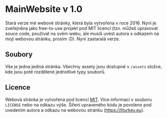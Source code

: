 # MainWebsite v 1.0
Stará verze mé webové stránky, která byla vytvořena v roce 2016. Nyní je zveřejněna jako free-to-use projekt pod MIT licencí (tzn. můžeš upravovat souce code, používat na svém webu, ale musíš uvést autora s odkazem na mojí webovou stránku, prosím :D). Nyní zastaralá verze.

## Soubory
Vše je jedna jediná stránka. Všechny assety jsou dostupné v `/assets` složce, kde jsou poté rozdělené jednotlivé typy souborů.

## Licence
Webová stránka je vytvořena pod licencí [MIT](https://choosealicense.com/licenses/mit/). Více informací v souboru `LICENSE` nebo na odkazu výše. Šíření upraveného kódu je povoleno pod uvedením autora a odkazu na webovou stránku (https://liturkey.eu).
